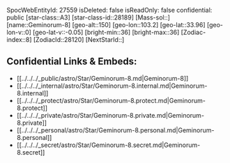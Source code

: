 ﻿---
location: [33.96,103.2,150]
type: Station
tags:
- astro/Star

---
SpocWebEntityId: 27559
isDeleted: false
isReadOnly: false
confidential: public
[star-class::A3]
[star-class-id::28189]
[Mass-sol::]
[name::Geminorum-8]
[geo-alt::150]
[geo-lon::103.2]
[geo-lat::33.96]
[geo-lon-v::0]
[geo-lat-v::-0.05]
[bright-min::36]
[bright-max::36]
[Zodiac-index::8]
[ZodiacId::28120]
[NextStarId::]



## Confidential Links & Embeds: 
- [[../../../_public/astro/Star/Geminorum-8.md|Geminorum-8]] 
- [[../../../_internal/astro/Star/Geminorum-8.internal.md|Geminorum-8.internal]] 
- [[../../../_protect/astro/Star/Geminorum-8.protect.md|Geminorum-8.protect]] 
- [[../../../_private/astro/Star/Geminorum-8.private.md|Geminorum-8.private]] 
- [[../../../_personal/astro/Star/Geminorum-8.personal.md|Geminorum-8.personal]] 
- [[../../../_secret/astro/Star/Geminorum-8.secret.md|Geminorum-8.secret]]

